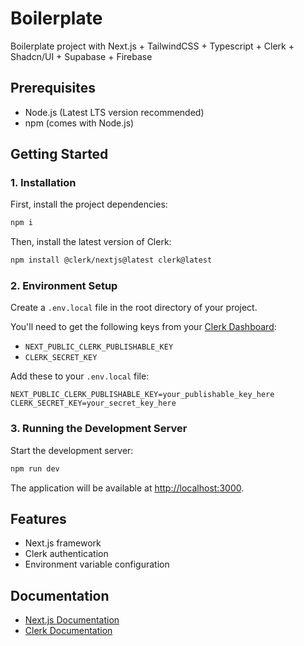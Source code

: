 # Boilerplate

Boilerplate project with Next.js + TailwindCSS + Typescript + Clerk + Shadcn/UI + Supabase + Firebase

## Prerequisites
- Node.js (Latest LTS version recommended)
- npm (comes with Node.js)

## Getting Started

### 1. Installation

First, install the project dependencies:

```bash
npm i
```

Then, install the latest version of Clerk:

```bash
npm install @clerk/nextjs@latest clerk@latest
```

### 2. Environment Setup

Create a `.env.local` file in the root directory of your project.

You'll need to get the following keys from your [Clerk Dashboard](https://dashboard.clerk.dev/):
- `NEXT_PUBLIC_CLERK_PUBLISHABLE_KEY`
- `CLERK_SECRET_KEY`

Add these to your `.env.local` file:

```env
NEXT_PUBLIC_CLERK_PUBLISHABLE_KEY=your_publishable_key_here
CLERK_SECRET_KEY=your_secret_key_here
```

### 3. Running the Development Server

Start the development server:

```bash
npm run dev
```

The application will be available at [http://localhost:3000](http://localhost:3000).

## Features
- Next.js framework
- Clerk authentication
- Environment variable configuration

## Documentation
- [Next.js Documentation](https://nextjs.org/docs)
- [Clerk Documentation](https://clerk.dev/docs)
